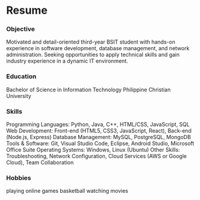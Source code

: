# Resume

### Objective
Motivated and detail-oriented third-year BSIT student with hands-on experience in software development, database management, and network administration. Seeking opportunities to apply technical skills and gain industry experience in a dynamic IT environment.

### Education
Bachelor of Science in Information Technology
Philippine Christian University

### Skills
Programming Languages: Python, Java, C++, HTML/CSS, JavaScript, SQL
Web Development: Front-end (HTML5, CSS3, JavaScript, React), Back-end (Node.js, Express)
Database Management: MySQL, PostgreSQL, MongoDB
Tools & Software: Git, Visual Studio Code, Eclipse, Android Studio, Microsoft Office Suite
Operating Systems: Windows, Linux (Ubuntu)
Other Skills: Troubleshooting, Network Configuration, Cloud Services (AWS or Google Cloud), Team Collaboration

### Hobbies
playing online games
basketball
watching movies


